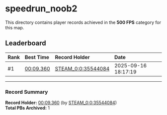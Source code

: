 # speedrun_noob2

This directory contains player records achieved in the **500 FPS** category for this map.

## Leaderboard

| Rank | Best Time | Record Holder | Date                |
| :--- | :-------- | :------------ | :------------------ |
| #1   | [00:09.360](./00009360_STEAM_0_0_35544084_20250916-181719.zip) | [STEAM_0:0:35544084](https://speedrun16.com/profile/STEAM_0:0:35544084)   | 2025-09-16 18:17:19 |

---

### Record Summary
**Record Holder:** [00:09.360](./00009360_STEAM_0_0_35544084_20250916-181719.zip) (by [STEAM_0:0:35544084](https://speedrun16.com/profile/STEAM_0:0:35544084))  
**Total PBs Archived:** 1